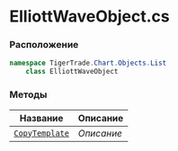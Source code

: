 
# ElliottWaveObject.cs
### Расположение
```csharp
namespace TigerTrade.Chart.Objects.List  
    class ElliottWaveObject
```

### Методы
| Название | Описание |
| --- | --- |
| [`CopyTemplate`](./Методы/CopyTemplate.md) | *Описание* |
